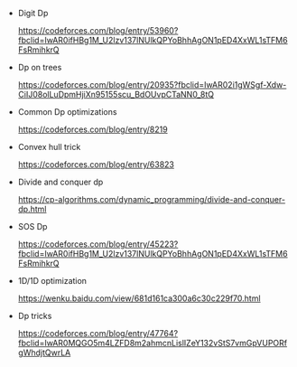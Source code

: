 
- Digit Dp

  https://codeforces.com/blog/entry/53960?fbclid=IwAR0ifHBg1M_U2lzv137lNUlkQPYoBhhAgON1pED4XxWL1sTFM6FsRmihkrQ

- Dp on trees

  https://codeforces.com/blog/entry/20935?fbclid=IwAR02i1gWSgf-Xdw-CiIJ08olLuDpmHjiXn95155scu_BdOUvpCTaNN0_8tQ

- Common Dp optimizations

  https://codeforces.com/blog/entry/8219

- Convex hull trick

  https://codeforces.com/blog/entry/63823

- Divide and conquer dp

  https://cp-algorithms.com/dynamic_programming/divide-and-conquer-dp.html

- SOS Dp

  https://codeforces.com/blog/entry/45223?fbclid=IwAR0ifHBg1M_U2lzv137lNUlkQPYoBhhAgON1pED4XxWL1sTFM6FsRmihkrQ

- 1D/1D optimization

  https://wenku.baidu.com/view/681d161ca300a6c30c229f70.html
  
- Dp tricks

  https://codeforces.com/blog/entry/47764?fbclid=IwAR0MQGO5m4LZFD8m2ahmcnLislIZeY132vStS7vmGpVUPORfgWhdjtQwrLA
